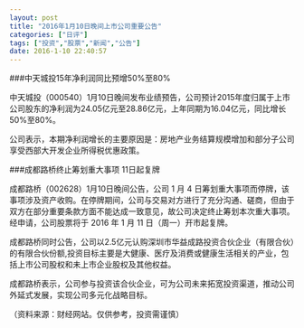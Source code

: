 ```yaml
---
layout: post
title: "2016年1月10日晚间上市公司重要公告"
categories: ["日评"]
tags: ["投资","股票","新闻","公告"]
date: 2016-1-10 22:40:57
---
```

###中天城投15年净利润同比预增50%至80%

中天城投（000540）1月10日晚间发布业绩预告，公司预计2015年度归属于上市公司股东的净利润为24.05亿元至28.86亿元，上年同期为16.04亿元，同比增长50%至80%。

公司表示，本期净利润增长的主要原因是：房地产业务结算规模增加和部分子公司享受西部大开发企业所得税优惠政策。

###成都路桥终止筹划重大事项 11日起复牌

成都路桥（002628）1月10日晚间公告，公司 1 月 4 日筹划重大事项而停牌，该事项涉及资产收购。在停牌期间，公司与交易对方进行了充分沟通、磋商，但由于双方在部分重要条款方面不能达成一致意见，故公司决定终止筹划本次重大事项。经申请，公司股票将于 2016 年 1 月 11 日（周一）开市起复牌。

成都路桥同时公告，公司以2.5亿元认购深圳市华益成路投资合伙企业（有限合伙）的有限合伙份额,投资目标主要是大健康、医疗及消费或健康生活相关的产业，包括上市公司股权和未上市企业股权及其他权益。

成都路桥表示，公司参与投资该合伙企业，可为公司未来拓宽投资渠道，推动公司外延式发展，实现公司多元化战略目标。

（资料来源：财经网站。仅供参考，投资需谨慎）
